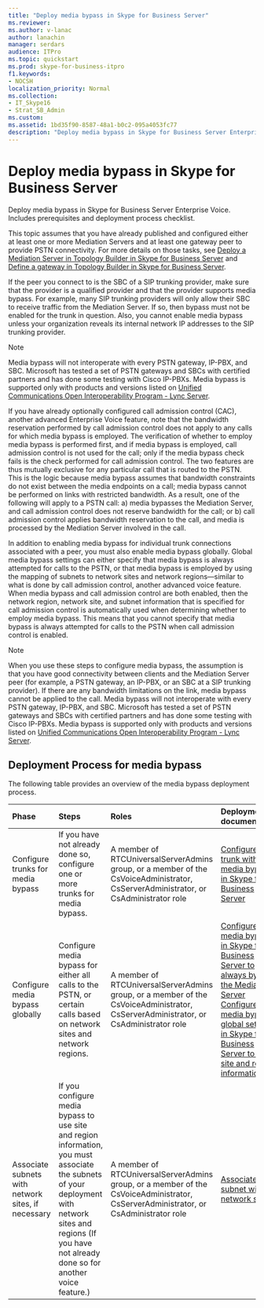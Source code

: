 ```yaml
---
title: "Deploy media bypass in Skype for Business Server"
ms.reviewer: 
ms.author: v-lanac
author: lanachin
manager: serdars
audience: ITPro
ms.topic: quickstart
ms.prod: skype-for-business-itpro
f1.keywords:
- NOCSH
localization_priority: Normal
ms.collection: 
- IT_Skype16
- Strat_SB_Admin
ms.custom: 
ms.assetid: 1bd35f90-8587-48a1-b0c2-095a4053fc77
description: "Deploy media bypass in Skype for Business Server Enterprise Voice. Includes prerequisites and deployment process checklist."
---
```


# Deploy media bypass in Skype for Business Server
 
Deploy media bypass in Skype for Business Server Enterprise Voice. Includes prerequisites and deployment process checklist.
  
This topic assumes that you have already published and configured either at least one or more Mediation Servers and at least one gateway peer to provide PSTN connectivity. For more details on those tasks, see [Deploy a Mediation Server in Topology Builder in Skype for Business Server](deploy-a-mediation-server.md) and [Define a gateway in Topology Builder in Skype for Business Server](define-a-gateway.md).
  
 If the peer you connect to is the SBC of a SIP trunking provider, make sure that the provider is a qualified provider and that the provider supports media bypass. For example, many SIP trunking providers will only allow their SBC to receive traffic from the Mediation Server. If so, then bypass must not be enabled for the trunk in question. Also, you cannot enable media bypass unless your organization reveals its internal network IP addresses to the SIP trunking provider.
  
> [!NOTE]
> Media bypass will not interoperate with every PSTN gateway, IP-PBX, and SBC. Microsoft has tested a set of PSTN gateways and SBCs with certified partners and has done some testing with Cisco IP-PBXs. Media bypass is supported only with products and versions listed on [Unified Communications Open Interoperability Program - Lync Server](https://go.microsoft.com/fwlink/p/?linkId=214406). 
  
If you have already optionally configured call admission control (CAC), another advanced Enterprise Voice feature, note that the bandwidth reservation performed by call admission control does not apply to any calls for which media bypass is employed. The verification of whether to employ media bypass is performed first, and if media bypass is employed, call admission control is not used for the call; only if the media bypass check fails is the check performed for call admission control. The two features are thus mutually exclusive for any particular call that is routed to the PSTN. This is the logic because media bypass assumes that bandwidth constraints do not exist between the media endpoints on a call; media bypass cannot be performed on links with restricted bandwidth. As a result, one of the following will apply to a PSTN call: a) media bypasses the Mediation Server, and call admission control does not reserve bandwidth for the call; or b) call admission control applies bandwidth reservation to the call, and media is processed by the Mediation Server involved in the call.
  
In addition to enabling media bypass for individual trunk connections associated with a peer, you must also enable media bypass globally. Global media bypass settings can either specify that media bypass is always attempted for calls to the PSTN, or that media bypass is employed by using the mapping of subnets to network sites and network regions—similar to what is done by call admission control, another advanced voice feature. When media bypass and call admission control are both enabled, then the network region, network site, and subnet information that is specified for call admission control is automatically used when determining whether to employ media bypass. This means that you cannot specify that media bypass is always attempted for calls to the PSTN when call admission control is enabled.
  
> [!NOTE]
> When you use these steps to configure media bypass, the assumption is that you have good connectivity between clients and the Mediation Server peer (for example, a PSTN gateway, an IP-PBX, or an SBC at a SIP trunking provider). If there are any bandwidth limitations on the link, media bypass cannot be applied to the call. Media bypass will not interoperate with every PSTN gateway, IP-PBX, and SBC. Microsoft has tested a set of PSTN gateways and SBCs with certified partners and has done some testing with Cisco IP-PBXs. Media bypass is supported only with products and versions listed on [Unified Communications Open Interoperability Program - Lync Server](https://go.microsoft.com/fwlink/p/?linkId=214406). 
  
## Deployment Process for media bypass

The following table provides an overview of the media bypass deployment process. 
  
|**Phase**|**Steps**|**Roles**|**Deployment documentation**|
|:-----|:-----|:-----|:-----|
|Configure trunks for media bypass  <br/> |If you have not already done so, configure one or more trunks for media bypass.  <br/> | A member of RTCUniversalServerAdmins group, or a member of the CsVoiceAdministrator, CsServerAdministrator, or CsAdministrator role <br/> |[Configure a trunk with media bypass in Skype for Business Server](configure-trunk-with-media-bypass.md) <br/> |
|Configure media bypass globally  <br/> |Configure media bypass for either all calls to the PSTN, or certain calls based on network sites and network regions.  <br/> | A member of RTCUniversalServerAdmins group, or a member of the CsVoiceAdministrator, CsServerAdministrator, or CsAdministrator role <br/> |[Configure media bypass in Skype for Business Server to always bypass the Mediation Server](bypass-the-mediation-server.md) <br/> [Configure media bypass global settings in Skype for Business Server to use site and region information](use-site-and-region-information.md) <br/> |
|Associate subnets with network sites, if necessary  <br/> |If you configure media bypass to use site and region information, you must associate the subnets of your deployment with network sites and regions (If you have not already done so for another voice feature.)  <br/> | A member of RTCUniversalServerAdmins group, or a member of the CsVoiceAdministrator, CsServerAdministrator, or CsAdministrator role <br/> |[Associate a subnet with a network site](deploy-network.md#BKMK_AssociateSubnets) <br/> |
   

